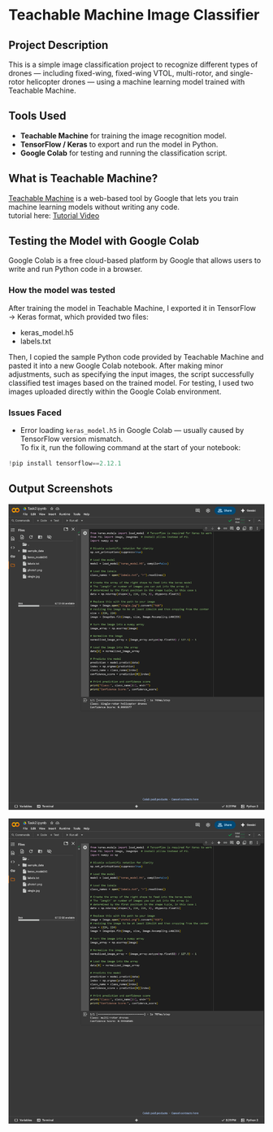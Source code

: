 # Teachable Machine Image Classifier

## Project Description  
This is a simple image classification project to recognize different types of drones — including fixed-wing, fixed-wing VTOL, multi-rotor, and single-rotor helicopter drones — using a machine learning model trained with Teachable Machine.

## Tools Used  
- **Teachable Machine** for training the image recognition model.  
- **TensorFlow / Keras** to export and run the model in Python.  
- **Google Colab** for testing and running the classification script.

##  What is Teachable Machine?  
[Teachable Machine](https://teachablemachine.withgoogle.com/) is a web-based tool by Google that lets you train machine learning models without writing any code.  
tutorial here: [Tutorial Video](https://www.youtube.com/watch?v=kPzEzrc5TcI)

## Testing the Model with Google Colab
Google Colab is a free cloud-based platform by Google that allows users to write and run Python code in a browser.

### How the model was tested
After training the model in Teachable Machine, I exported it in TensorFlow → Keras format, which provided two files:
- keras_model.h5
- labels.txt
  
Then, I copied the sample Python code provided by Teachable Machine and pasted it into a new Google Colab notebook. 
After making minor adjustments, such as specifying the input images, the script successfully classified test images based on the trained model. 
For testing, I used two images uploaded directly within the Google Colab environment.


### Issues Faced  
- Error loading `keras_model.h5` in Google Colab — usually caused by TensorFlow version mismatch.  
  To fix it, run the following command at the start of your notebook:

```python
!pip install tensorflow==2.12.1
```
## Output Screenshots
![Multi Rotor Output](output1.jpg)

![Single Rotor Output](output2.jpg)

